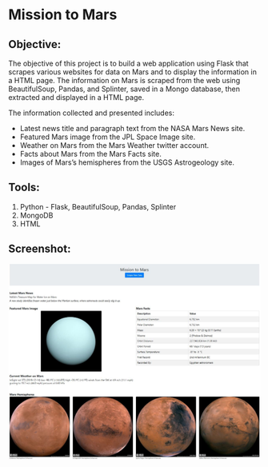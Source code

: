 # Mission to Mars

## **Objective:**
The objective of this project is to build a web application using Flask that scrapes various websites for data on Mars and to display the information in a HTML page. The information on Mars is scraped from the web using BeautifulSoup, Pandas, and Splinter, saved in a Mongo database, then extracted and displayed in a HTML page. 

The information collected and presented includes: 
* Latest news title and paragraph text from the NASA Mars News site.
* Featured Mars image from the JPL Space Image site.
* Weather on Mars from the Mars Weather twitter account.
* Facts about Mars from the Mars Facts site.
* Images of Mars’s hemispheres from the USGS Astrogeology site.

## **Tools:**
1. Python - Flask, BeautifulSoup, Pandas, Splinter
2. MongoDB
3. HTML

## **Screenshot:**
![screenshot.jpg](images/MissionToMars_Screenshot.JPG)
